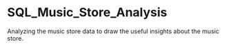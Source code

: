 # SQL_Music_Store_Analysis
Analyzing the music store data to draw the useful insights about the music store.
